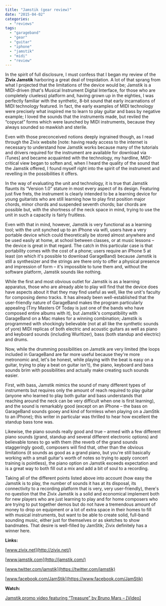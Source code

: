 ```yaml
---
title: "Jamstik (gear review)"
date: "2015-04-02"
categories: 
  - "reviews"
tags: 
  - "garageband"
  - "gear"
  - "guitar"
  - "iphone"
  - "jamstik"
  - "midi"
  - "review"
---
```


In the spirit of full disclosure, I must confess that I began my review of the **Zivix Jamstik** harboring a great deal of trepidation. A lot of that sprang from what I projected that the limitations of the device would be; Jamstik is a MIDI-driven (that's Musical Instrument Digital Interface, for those who are completely clueless) platform and, having grown up in the eighties, I was perfectly familiar with the synthetic, 8-bit sound that early incarnations of MIDI technology featured. In fact, the early examples of MIDI technology were precisely what inspired me to learn to play guitar and bass by negative example; I loved the sounds that the instruments made, but reviled the “copycat” forms which were launched by MIDI instruments, because they always sounded so mawkish and sterile.

Even with those preconceived notions deeply ingrained though, as I read through the Zivix website \[note: having ready access to the internet is necessary to understand how Jamstik works because many of the tutorials and drivers required for the instrument are available for download via iTunes\] and became acquainted with the technology, my hardline, MIDI-critical view began to soften and, when I heard the quality of the sound that the Jamstik offered, I found myself right into the spirit of the instrument and revelling in the possibilities it offers.

In the way of evaluating the unit and technology, it is true that Jamstik flaunts its “Version 1.0” stature in most every aspect of its design. Featuring just five frets, the instrument is clearly intended to be a learning device for young guitarists who are still learning how to play first position major chords, minor chords and suspended seventh chords; bar chords are possible but, with the shortness of the neck space in mind, trying to use the unit in such a capacity is fairly fruitless.

Even with that in mind, however, Jamstik is very functional as a learning tool; with the unit synched up to an iPhone via wifi, users have a very portable device which could theoretically be stored almost anywhere and be used easily at home, at school between classes, or at music lessons – the device is great in that regard. The catch in this particular case is that portability comes with the cost of a phone; users require an iPhone 5 at least (on which it's possible to download GarageBand) because Jamstik is still a synthesizer and the strings are there only to offer a physical presence and impression of form – it's impossible to tune them and, without the software platform, Jamstik sounds like nothing.

While the first and most obvious outlet for Jamstik is as a learning apparatus, those who are already able to play will find that the device does have aspects about it that they may find useful as well, like the unit's faculty for composing demo tracks. It has already been well-established that the user-friendly nature of GarageBand makes the program particularly appealing (Tiny Masters Of Today is just one of the bands who have composed entire albums with it), but Jamstik's compatibility with GarageBand on a Mac makes for a winning combination; Jamstik is programmed with shockingly believable (not at all like the synthetic sounds of yore) MIDI replicas of both electric and acoustic guitars as well as piano and keyboard sounds (including Wurltizer), bass (both standup and electric) and drums.

Now, while the drumming possibilities on Jamstik are very limited (the loops included in GarageBand are far more useful because they're more metronomic and, let's be honest, while playing with the beat is easy on a guitar, trying to play a beat on guitar isn't), the piano, keyboard and bass sounds brim with possibilities and actually make creating such sounds easier.

First, with bass, Jamstik mimics the sound of many different types of instruments but requires only the amount of reach required to play guitar (anyone who learned to play both guitar and bass understands that reaching around the neck can be very difficult when one is first learning), and the sound is remarkably good (except on an iPhone – the bass on GarageBand sounds gooey and kind of formless when playing on a JamStik to an iPhone); this writer in particular was thrilled to hear how excellent the standup bass tone was.

Likewise, the piano sounds really good and true – armed with a few different piano sounds (grand, standup and several different electronic options) and believable tones to go with them (the reverb of the grand sounds staggeringly good), composers will find that, other than the obvious limitations (it sounds as good as a grand piano, but you're still basically working with a small guitar's worth of notes so trying to apply concert training is pointless), the piano option on Jamstik exceeds expectation and is a great way to both fill out a mix and add a bit of soul to a recording.

Taking all of the different points listed above into account (how easy the Jamstik is to play, the number of sounds it has at its disposal, its connectivity to a recording platform that is very, very user-friendly), there's no question that the Zivix Jamstik is a solid and economical implement both for new players who are just learning to play and for home composers who are trying to put together demos but do not have a tremendous amount of money to drop on equipment or a lot of extra space in their homes to fill with musical instruments, but want to be able to create solid, full-band sounding music, either just for themselves or as sketches to show bandmates. That desire is well-filled by JamStik; Zivix definitely has a winner here.

**Links:**

[www.zivix.net](http://zivix.net/)

[www.jamstik.com](http://jamstik.com/)

[www.twitter.com/jamstik](https://twitter.com/jamstik)

[www.facebook.com/JamStik](https://www.facebook.com/JamStik)

**Watch:**

[Jamstik promo video featuring “Treasure” by Bruno Mars – \[Video\]](https://www.youtube.com/watch?v=ruXYMlf1HZA)
